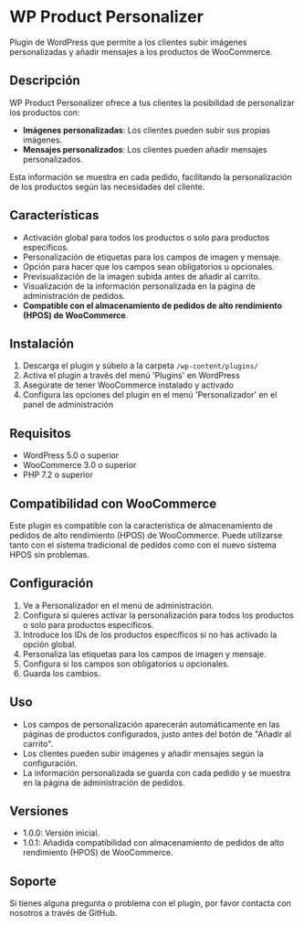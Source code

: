 # WP Product Personalizer

Plugin de WordPress que permite a los clientes subir imágenes personalizadas y añadir mensajes a los productos de WooCommerce.

## Descripción

WP Product Personalizer ofrece a tus clientes la posibilidad de personalizar los productos con:

- **Imágenes personalizadas**: Los clientes pueden subir sus propias imágenes.
- **Mensajes personalizados**: Los clientes pueden añadir mensajes personalizados.

Esta información se muestra en cada pedido, facilitando la personalización de los productos según las necesidades del cliente.

## Características

- Activación global para todos los productos o solo para productos específicos.
- Personalización de etiquetas para los campos de imagen y mensaje.
- Opción para hacer que los campos sean obligatorios u opcionales.
- Previsualización de la imagen subida antes de añadir al carrito.
- Visualización de la información personalizada en la página de administración de pedidos.
- **Compatible con el almacenamiento de pedidos de alto rendimiento (HPOS) de WooCommerce**.

## Instalación

1. Descarga el plugin y súbelo a la carpeta `/wp-content/plugins/`
2. Activa el plugin a través del menú 'Plugins' en WordPress
3. Asegúrate de tener WooCommerce instalado y activado
4. Configura las opciones del plugin en el menú 'Personalizador' en el panel de administración

## Requisitos

- WordPress 5.0 o superior
- WooCommerce 3.0 o superior
- PHP 7.2 o superior

## Compatibilidad con WooCommerce

Este plugin es compatible con la característica de almacenamiento de pedidos de alto rendimiento (HPOS) de WooCommerce. Puede utilizarse tanto con el sistema tradicional de pedidos como con el nuevo sistema HPOS sin problemas.

## Configuración

1. Ve a Personalizador en el menú de administración.
2. Configura si quieres activar la personalización para todos los productos o solo para productos específicos.
3. Introduce los IDs de los productos específicos si no has activado la opción global.
4. Personaliza las etiquetas para los campos de imagen y mensaje.
5. Configura si los campos son obligatorios u opcionales.
6. Guarda los cambios.

## Uso

- Los campos de personalización aparecerán automáticamente en las páginas de productos configurados, justo antes del botón de "Añadir al carrito".
- Los clientes pueden subir imágenes y añadir mensajes según la configuración.
- La información personalizada se guarda con cada pedido y se muestra en la página de administración de pedidos.

## Versiones

- 1.0.0: Versión inicial.
- 1.0.1: Añadida compatibilidad con almacenamiento de pedidos de alto rendimiento (HPOS) de WooCommerce.

## Soporte

Si tienes alguna pregunta o problema con el plugin, por favor contacta con nosotros a través de GitHub.